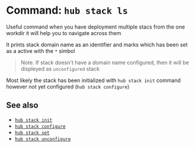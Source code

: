# Command: `hub stack ls`

Useful command when you have deployment multiple stacs from the one workdir it will help you to navigate across them

It prints stack domain name as an identifier and marks which has been set as a active with the `*` simbol

> Note. If stack doesn't have a domain name configured, then it will be displeyed as `unconfigured` stack

Most likely the stack has been initialized with `hub stack init` command however not yet configured (`hub stack configure`)

## See also

* [`hub stack init`](hub-stack-init.md)
* [`hub stack configure`](hub-stack-configure.md)
* [`hub stack set`](hub-stack-set.md)
* [`hub stack unconfigure`](hub-stack-unconfigure.md)
